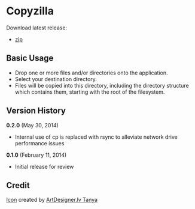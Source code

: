 Copyzilla
============================

Download latest release:

* [zip](https://github.com/sprky0/copyzilla/raw/master/dist/copyzilla.zip)

Basic Usage
--------

* Drop one or more files and/or directories onto the application.
* Select your destination directory.
* Files will be copied into this directory, including the directory structure which contains them, starting with the root of the filesystem.

Version History
-------

**0.2.0** (May 30, 2014)
* Internal use of cp is replaced with rsync to alleviate network drive performance issues

**0.1.0** (February 11, 2014)
* Initial release for review

Credit
-------

[Icon](http://www.iconarchive.com/show/workspace-icons-by-artdesigner.html) created by [ArtDesigner.lv Tanya](http://artdesigner.lv)
